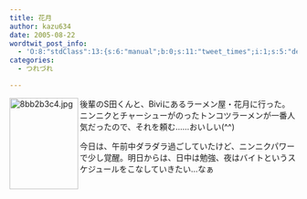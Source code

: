 ```yaml
---
title: 花月
author: kazu634
date: 2005-08-22
wordtwit_post_info:
  - 'O:8:"stdClass":13:{s:6:"manual";b:0;s:11:"tweet_times";i:1;s:5:"delay";i:0;s:7:"enabled";i:1;s:10:"separation";s:2:"60";s:7:"version";s:3:"3.7";s:14:"tweet_template";b:0;s:6:"status";i:2;s:6:"result";a:0:{}s:13:"tweet_counter";i:2;s:13:"tweet_log_ids";a:1:{i:0;i:1979;}s:9:"hash_tags";a:0:{}s:8:"accounts";a:1:{i:0;s:7:"kazu634";}}'
categories:
  - つれづれ

---
```

<div class="section">
<p>
<img width="120" align="left" alt="8bb2b3c4.jpg" src="http://image.blog.livedoor.jp/simoom634/imgs/8/b/8bb2b3c4.jpg" height="160" border="0" class="pict" />後輩のS田くんと、Biviにあるラーメン屋・花月に行った。ニンニクとチャーシューがのったトンコツラーメンが一番人気だったので、それを頼む……おいしい(^^)
</p>
  
<p>
</p>
  
<p>
    今日は、午前中ダラダラ過ごしていたけど、ニンニクパワーで少し覚醒。明日からは、日中は勉強、夜はバイトというスケジュールをこなしていきたい…なぁ
</p>
</div>
